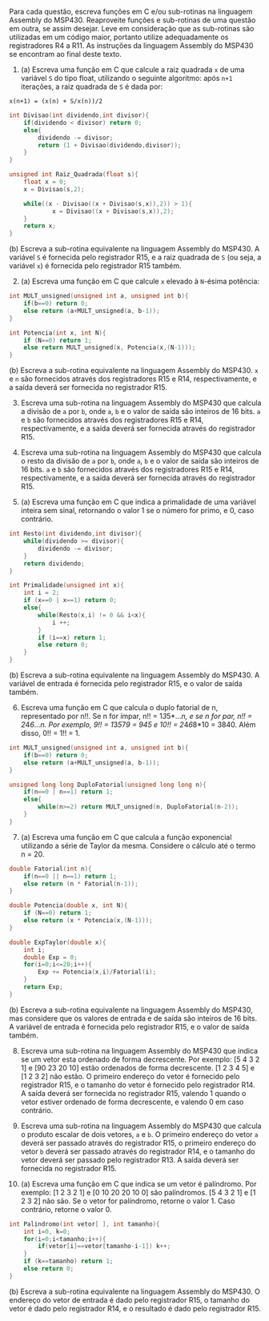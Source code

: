 Para cada questão, escreva funções em C e/ou sub-rotinas na linguagem Assembly do MSP430. Reaproveite funções e sub-rotinas de uma
questão em outra, se assim desejar. Leve em consideração que as sub-rotinas são utilizadas em um código maior, portanto utilize
adequadamente os registradores R4 a R11. As instruções da linguagem Assembly do MSP430 se encontram ao final deste texto.

1. (a) Escreva uma função em C que calcule a raiz quadrada `x` de uma variável `S` do tipo float, utilizando o seguinte algoritmo:
após `n+1` iterações, a raiz quadrada de `S` é dada por:

```
x(n+1) = (x(n) + S/x(n))/2
```

```C
int Divisao(int dividendo,int divisor){
	if(dividendo < divisor) return 0;
	else{
		dividendo -= divisor;
		return (1 + Divisao(dividendo,divisor));
	}
}

unsigned int Raiz_Quadrada(float s){
	float x = 0;
	x = Divisao(s,2);

	while((x - Divisao((x + Divisao(s,x)),2)) > 1){
        	x = Divisao((x + Divisao(s,x)),2);
	}
	return x;
}

```

(b) Escreva a sub-rotina equivalente na linguagem Assembly do MSP430. A variável `S` é fornecida pelo registrador R15, e a raiz
quadrada de `S` (ou seja, a variável `x`) é fornecida pelo registrador R15 também.

2. (a) Escreva uma função em C que calcule `x` elevado à `N`-ésima potência:

```C
int MULT_unsigned(unsigned int a, unsigned int b){
    if(b==0) return 0;
    else return (a+MULT_unsigned(a, b-1));
}

int Potencia(int x, int N){
    if (N==0) return 1;
    else return MULT_unsigned(x, Potencia(x,(N-1)));
}
```

(b) Escreva a sub-rotina equivalente na linguagem Assembly do MSP430. `x` e `n` são fornecidos através dos registradores R15 e R14,
respectivamente, e a saída deverá ser fornecida no registrador R15.

3. Escreva uma sub-rotina na linguagem Assembly do MSP430 que calcula a divisão de `a` por `b`, onde `a`, `b` e o valor de saída são
inteiros de 16 bits. `a` e `b` são fornecidos através dos registradores R15 e R14, respectivamente, e a saída deverá ser fornecida
através do registrador R15.




4. Escreva uma sub-rotina na linguagem Assembly do MSP430 que calcula o resto da divisão de `a` por `b`, onde `a`, `b` e o valor de
saída são inteiros de 16 bits. `a` e `b` são fornecidos através dos registradores R15 e R14, respectivamente, e a saída deverá ser
fornecida através do registrador R15.

5. (a) Escreva uma função em C que indica a primalidade de uma variável inteira sem sinal, retornando o valor 1 se o número for primo, 
e 0, caso contrário.

```C
int Resto(int dividendo,int divisor){
	while(dividendo >= divisor){
		dividendo -= divisor;
	}
	return dividendo;
}

int Primalidade(unsigned int x){
    int i = 2;
    if (x==0 | x==1) return 0;
    else{
        while(Resto(x,i) != 0 && i<x){
            i ++;
        }
        if (i==x) return 1;
        else return 0;
    }
}
```

(b) Escreva a sub-rotina equivalente na linguagem Assembly do MSP430. A variável de entrada é fornecida pelo registrador R15, 
e o valor de saída também.

6. Escreva uma função em C que calcula o duplo fatorial de n, representado por n!!. Se n for ímpar, n!! = 1*3*5*...*n, e se n for par, 
n!! = 2*4*6*...*n. Por exemplo, 9!! = 1*3*5*7*9 = 945 e 10!! = 2*4*6*8*10 = 3840. Além disso, 0!! = 1!! = 1.

```C
int MULT_unsigned(unsigned int a, unsigned int b){
    if(b==0) return 0;
    else return (a+MULT_unsigned(a, b-1));
}

unsigned long long DuploFatorial(unsigned long long n){
    if(n==0 | n==1) return 1;
    else{
        while(n>=2) return MULT_unsigned(n, DuploFatorial(n-2));
    }
}
```

7. (a) Escreva uma função em C que calcula a função exponencial utilizando a série de Taylor da mesma. Considere o cálculo até o termo
n = 20.
```C
double Fatorial(int n){
    if(n==0 || n==1) return 1;
    else return (n * Fatorial(n-1));
}

double Potencia(double x, int N){
    if (N==0) return 1;
    else return (x * Potencia(x,(N-1)));
}

double ExpTaylor(double x){
	int i;
	double Exp = 0;
	for(i=0;i<=20;i++){
		Exp += Potencia(x,i)/Fatorial(i);
	}
	return Exp;
}
```

(b) Escreva a sub-rotina equivalente na linguagem Assembly do MSP430, mas considere que os valores de entrada e de saída são inteiros
de 16 bits. A variável de entrada é fornecida pelo registrador R15, e o valor de saída também.

8. Escreva uma sub-rotina na linguagem Assembly do MSP430 que indica se um vetor esta ordenado de forma decrescente. Por exemplo:
[5 4 3 2 1] e [90 23 20 10] estão ordenados de forma decrescente.
[1 2 3 4 5] e [1 2 3 2] não estão.
O primeiro endereço do vetor é fornecido pelo registrador R15, e o tamanho do vetor é fornecido pelo registrador R14. A saída deverá 
ser fornecida no registrador R15, valendo 1 quando o vetor estiver ordenado de forma decrescente, e valendo 0 em caso contrário.

9. Escreva uma sub-rotina na linguagem Assembly do MSP430 que calcula o produto escalar de dois vetores, `a` e `b`. O primeiro endereço
do vetor `a` deverá ser passado através do registrador R15, o primeiro endereço do vetor `b` deverá ser passado através do registrador
R14, e o tamanho do vetor deverá ser passado pelo registrador R13. A saída deverá ser fornecida no registrador R15.

10. (a) Escreva uma função em C que indica se um vetor é palíndromo. Por exemplo:
	[1 2 3 2 1] e [0 10 20 20 10 0] são palíndromos.
	[5 4 3 2 1] e [1 2 3 2] não são.
Se o vetor for palíndromo, retorne o valor 1. Caso contrário, retorne o valor 0.

```C
int Palindromo(int vetor[ ], int tamanho){
    int i=0, k=0;
    for(i=0;i<tamanho;i++){
        if(vetor[i]==vetor[tamanho-i-1]) k++;
    }
    if (k==tamanho) return 1;
    else return 0;
}
```

(b) Escreva a sub-rotina equivalente na linguagem Assembly do MSP430. O endereço do vetor de entrada é dado pelo registrador R15, o 
tamanho do vetor é dado pelo registrador R14, e o resultado é dado pelo registrador R15.
